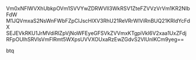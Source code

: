 Vm0xNFlWVXhUbkpOVm1SVVYwZDRWVll3WkRSV1ZteFZVVzVrVm1KR2NIbFdW
M1JQVmxaS2NsWnFWbFZpClJscHlXV3RhU21ReVRrWlViRnBUQ21KRldYcFdX
SEJEVkRKU1JrMVdiRlZpVjNoWFEyeGFSVkZVVmxKTgpiVkl6V2xaa1UxZFdj
RFpOUlhSRVlsVmFlRmt5WXpsUVVXOUxaRzEwZGdvS2VIUnIKCm9yeg==

btq